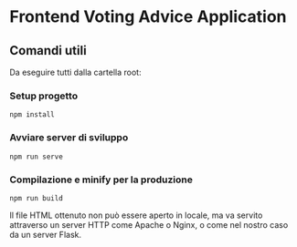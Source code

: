 # Frontend Voting Advice Application

## Comandi utili

Da eseguire tutti dalla cartella root:

### Setup progetto
```
npm install
```

### Avviare server di sviluppo
```
npm run serve
```

### Compilazione e minify per la produzione
```
npm run build
```
Il file HTML ottenuto non può essere aperto in locale, ma va servito attraverso un server HTTP come Apache o Nginx, o come nel nostro caso da un server Flask.

